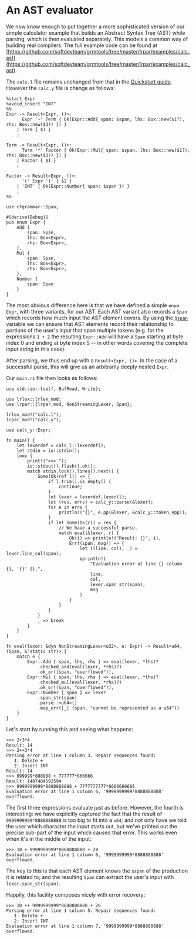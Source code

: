 # An AST evaluator

We now know enough to put together a more sophisticated version of our simple
calculator example that builds an Abstract Syntax Tree (AST) while parsing,
which is then evaluated separately. This models a common way of building real
compilers. The full example code can be found at
[https://github.com/softdevteam/grmtools/tree/master/lrpar/examples/calc_ast](https://github.com/softdevteam/grmtools/tree/master/lrpar/examples/calc_ast).

The `calc.l` file remains unchanged from that in the [Quickstart
guide](quickstart.md). However the `calc.y` file is change as follows:


```rust,noplaypen
%start Expr
%avoid_insert "INT"
%%
Expr -> Result<Expr, ()>:
      Expr '+' Term { Ok(Expr::Add{ span: $span, lhs: Box::new($1?), rhs: Box::new($3?) }) }
    | Term { $1 }
    ;

Term -> Result<Expr, ()>:
      Term '*' Factor { Ok(Expr::Mul{ span: $span, lhs: Box::new($1?), rhs: Box::new($3?) }) }
    | Factor { $1 }
    ;

Factor -> Result<Expr, ()>:
      '(' Expr ')' { $2 }
    | 'INT' { Ok(Expr::Number{ span: $span }) }
    ;
%%

use cfgrammar::Span;

#[derive(Debug)]
pub enum Expr {
    Add {
        span: Span,
        lhs: Box<Expr>,
        rhs: Box<Expr>,
    },
    Mul {
        span: Span,
        lhs: Box<Expr>,
        rhs: Box<Expr>,
    },
    Number {
        span: Span
    }
}
```

The most obvious difference here is that we have defined a simple `enum` `Expr`,
with three variants, for our AST. Each AST variant also records a `Span` which
records how much input the AST element covers. By using the
[`$span`](actioncode.md) variable we can ensure that AST elements record their
relationship to portions of the user's input that span multiple tokens (e.g.
for the expressions `1 + 2` the resulting `Expr::Add` will have a `Span`
starting at byte index 0 and ending at byte index 5 -- in other words covering
the complete input string in this case).

After parsing, we thus end up with a `Result<Expr, ()>`. In the case of a
successful parse, this will give us an arbitrarily deeply nested `Expr`.

Our `main.rs` file then looks as follows:

```rust,noplaypen
use std::io::{self, BufRead, Write};

use lrlex::lrlex_mod;
use lrpar::{lrpar_mod, NonStreamingLexer, Span};

lrlex_mod!("calc.l");
lrpar_mod!("calc.y");

use calc_y::Expr;

fn main() {
    let lexerdef = calc_l::lexerdef();
    let stdin = io::stdin();
    loop {
        print!(">>> ");
        io::stdout().flush().ok();
        match stdin.lock().lines().next() {
            Some(Ok(ref l)) => {
                if l.trim().is_empty() {
                    continue;
                }
                let lexer = lexerdef.lexer(l);
                let (res, errs) = calc_y::parse(&lexer);
                for e in errs {
                    println!("{}", e.pp(&lexer, &calc_y::token_epp));
                }
                if let Some(Ok(r)) = res {
                    // We have a successful parse.
                    match eval(&lexer, r) {
                        Ok(i) => println!("Result: {}", i),
                        Err((span, msg)) => {
                            let ((line, col), _) = lexer.line_col(span);
                            eprintln!(
                                "Evaluation error at line {} column {}, '{}' {}.",
                                line,
                                col,
                                lexer.span_str(span),
                                msg
                            )
                        }
                    }
                }
            }
            _ => break
        }
    }
}

fn eval(lexer: &dyn NonStreamingLexer<u32>, e: Expr) -> Result<u64, (Span, &'static str)> {
    match e {
        Expr::Add { span, lhs, rhs } => eval(lexer, *lhs)?
            .checked_add(eval(lexer, *rhs)?)
            .ok_or((span, "overflowed")),
        Expr::Mul { span, lhs, rhs } => eval(lexer, *lhs)?
            .checked_mul(eval(lexer, *rhs)?)
            .ok_or((span, "overflowed")),
        Expr::Number { span } => lexer
            .span_str(span)
            .parse::<u64>()
            .map_err(|_| (span, "cannot be represented as a u64"))
    }
}
```

Let's start by running this and seeing what happens:

```
>>> 2+3*4
Result: 14
>>> 2++3*4
Parsing error at line 1 column 3. Repair sequences found:
   1: Delete +
   2: Insert INT
Result: 14
>>> 999999*888888 + 777777*666666
Result: 1407404592594
>>> 9999999999*8888888888 + 7777777777*6666666666
Evaluation error at line 1 column 6, '9999999999*8888888888' overflowed.
```

The first three expressions evaluate just as before. However, the fourth is
interesting: we have explicitly captured the fact that the result of
`9999999999*8888888888` is too big to fit into a `u64`; and not only have we
told the user which character the input starts out, but we've printed out the
precise sub-part of the input which caused that error. This works even when
it's in the middle of the input:

```
>>> 10 + 9999999999*8888888888 + 20
Evaluation error at line 1 column 6, '9999999999*8888888888' overflowed.
```

The key to this is that each AST element knows the `$span` of the production it
is related to; and the resulting `Span` can extract the user's input with
`lexer.span_str(span)`.

Happily, this facility composes nicely with error recovery:

```
>>> 10 ++ 9999999999*8888888888 + 20
Parsing error at line 1 column 5. Repair sequences found:
   1: Delete +
   2: Insert INT
Evaluation error at line 1 column 7, '9999999999*8888888888' overflowed.
```
